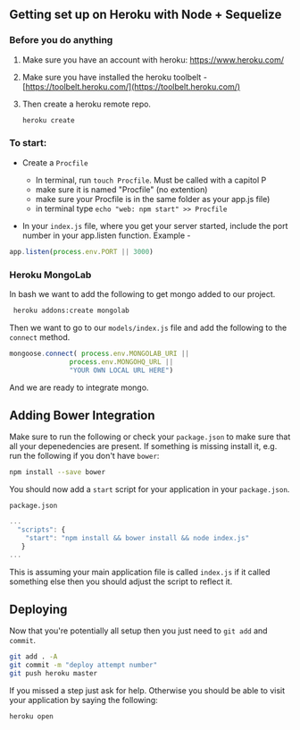 ## Getting set up on Heroku with Node + Sequelize 

### Before you do anything
1. Make sure you have an account with heroku: https://www.heroku.com/

2. Make sure you have installed the heroku toolbelt - [https://toolbelt.heroku.com/](https://toolbelt.heroku.com/)

3. Then create a heroku remote repo.

	```bash
	heroku create
	```


### To start:



* Create a `Procfile` 
	- In terminal, run `touch Procfile`. Must be called with a capitol P
	- make sure it is named "Procfile" (no extention) 
	- make sure your Procfile is in the same folder as your app.js file) 
	- in terminal type `echo "web: npm start" >> Procfile`


* In your `index.js` file, where you get your server started, include the port number in your app.listen function.  Example -

```javascript
app.listen(process.env.PORT || 3000)
```

### Heroku MongoLab


In bash we want to add the following to get mongo added to our project.

```bash
 heroku addons:create mongolab
```

Then we want to go to our `models/index.js` file and add the following to the `connect` method.

```javascript
mongoose.connect( process.env.MONGOLAB_URI ||
			   process.env.MONGOHQ_URL || 
			   "YOUR OWN LOCAL URL HERE")
```

And we are ready to integrate mongo.


## Adding Bower Integration

Make sure to run the following or check your `package.json` to make sure that all your depenedencies are present. If something is missing install it, e.g. run the following if you don't have `bower`:

```bash
npm install --save bower
```


You should now add a `start` script for your application in your `package.json`.

`package.json`

```javascript
...
  "scripts": {
    "start": "npm install && bower install && node index.js"
   }
...
```

This is assuming your main application file is called `index.js` if it called something else then you should adjust the script to reflect it.

## Deploying

Now that you're potentially all setup then you just need to `git add` and `commit`.


```bash
git add . -A
git commit -m "deploy attempt number"
git push heroku master
```

If you missed a step just ask for help. Otherwise you should be able to visit your application by saying the following:

```bash
heroku open
```